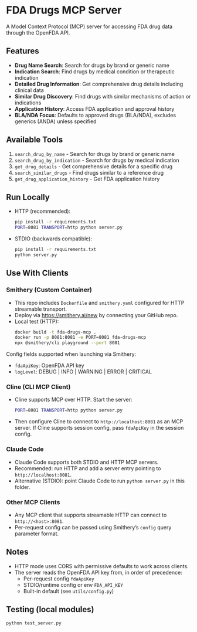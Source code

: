 # FDA Drugs MCP Server

A Model Context Protocol (MCP) server for accessing FDA drug data through the OpenFDA API.

## Features

- **Drug Name Search**: Search for drugs by brand or generic name
- **Indication Search**: Find drugs by medical condition or therapeutic indication  
- **Detailed Drug Information**: Get comprehensive drug details including clinical data
- **Similar Drug Discovery**: Find drugs with similar mechanisms of action or indications
- **Application History**: Access FDA application and approval history
- **BLA/NDA Focus**: Defaults to approved drugs (BLA/NDA), excludes generics (ANDA) unless specified

## Available Tools

1. `search_drug_by_name` - Search for drugs by brand or generic name
2. `search_drug_by_indication` - Search for drugs by medical indication
3. `get_drug_details` - Get comprehensive details for a specific drug
4. `search_similar_drugs` - Find drugs similar to a reference drug
5. `get_drug_application_history` - Get FDA application history

## Run Locally

- HTTP (recommended):
  ```bash
  pip install -r requirements.txt
  PORT=8081 TRANSPORT=http python server.py
  ```

- STDIO (backwards compatible):
  ```bash
  pip install -r requirements.txt
  python server.py
  ```

## Use With Clients

### Smithery (Custom Container)
- This repo includes `Dockerfile` and `smithery.yaml` configured for HTTP streamable transport.
- Deploy via https://smithery.ai/new by connecting your GitHub repo.
- Local test (HTTP):
  ```bash
  docker build -t fda-drugs-mcp .
  docker run -p 8081:8081 -e PORT=8081 fda-drugs-mcp
  npx @smithery/cli playground --port 8081
  ```

Config fields supported when launching via Smithery:
- `fdaApiKey`: OpenFDA API key
- `logLevel`: DEBUG | INFO | WARNING | ERROR | CRITICAL

### Cline (CLI MCP Client)
- Cline supports MCP over HTTP. Start the server:
  ```bash
  PORT=8081 TRANSPORT=http python server.py
  ```
- Then configure Cline to connect to `http://localhost:8081` as an MCP server.
  If Cline supports session config, pass `fdaApiKey` in the session config.

### Claude Code
- Claude Code supports both STDIO and HTTP MCP servers.
- Recommended: run HTTP and add a server entry pointing to `http://localhost:8081`.
- Alternative (STDIO): point Claude Code to run `python server.py` in this folder.

### Other MCP Clients
- Any MCP client that supports streamable HTTP can connect to `http://<host>:8081`.
- Per-request config can be passed using Smithery’s `config` query parameter format.

## Notes
- HTTP mode uses CORS with permissive defaults to work across clients.
- The server reads the OpenFDA API key from, in order of precedence:
  - Per-request config `fdaApiKey`
  - STDIO/runtime config or env `FDA_API_KEY`
  - Built-in default (see `utils/config.py`)

## Testing (local modules)
```bash
python test_server.py
```
